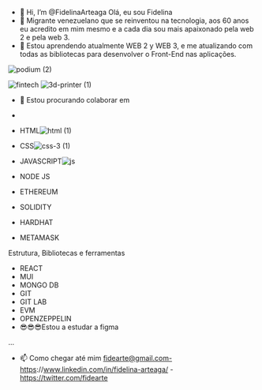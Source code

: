 - 👋 Hi, I’m @FidelinaArteaga Olá, eu sou Fidelina
- 👀 Migrante venezuelano que se reinventou na tecnologia, aos 60 anos eu acredito em mim mesmo e a cada dia sou mais apaixonado pela web 2 e pela web 3.
- 🌱  Estou aprendendo atualmente WEB 2 y WEB 3, e me atualizando com todas as bibliotecas para desenvolver o Front-End nas aplicações.

![podium (2)](https://user-images.githubusercontent.com/91993006/198747932-83da5a2a-8ada-4b87-9207-13d933034dd5.png)

![fintech](https://user-images.githubusercontent.com/91993006/198748167-01900e4c-8884-4721-b9a7-41d54c05f731.png)
![3d-printer (1)](https://user-images.githubusercontent.com/91993006/198747764-82dad6af-e80f-441d-a41a-7ed435b17f98.png)



- 💞️  Estou procurando colaborar em 
-  
- HTML![html (1)](https://user-images.githubusercontent.com/91993006/198746333-e0b83a71-582c-4a2e-82e1-5497faccc996.png)


- CSS![css-3 (1)](https://user-images.githubusercontent.com/91993006/198746470-95a7d02d-af53-41f2-a001-d4e3a1751680.png)

- JAVASCRIPT![js](https://user-images.githubusercontent.com/91993006/198748274-07f23524-db8a-42fc-8e29-787399e2c2b3.png)

- NODE JS
- ETHEREUM
- SOLIDITY
- HARDHAT
- METAMASK


Estrutura, Bibliotecas e ferramentas
- REACT
- MUI
- MONGO DB
- GIT
- GIT LAB
- EVM
- OPENZEPPELIN
- 😎😎😎Estou a estudar a figma



...
- 📫 Como chegar até mim  fidearte@gmail.com-https://www.linkedin.com/in/fidelina-arteaga/ - https://twitter.com/fidearte

<!---
FidelinaArteaga/FidelinaArteaga is a ✨ special ✨ repository because its `README.md` (this file) appears on your GitHub profile.
You can click the Preview link to take a look at your changes.
--->
